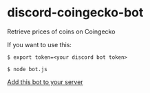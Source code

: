 # discord-coingecko-bot
Retrieve prices of coins on Coingecko

If you want to use this:

`$ export token=<your discord bot token>`

`$ node bot.js`

[Add this bot to your server](https://discord.com/oauth2/authorize?client_id=832861791964495972&scope=bot&permissions=18496)
